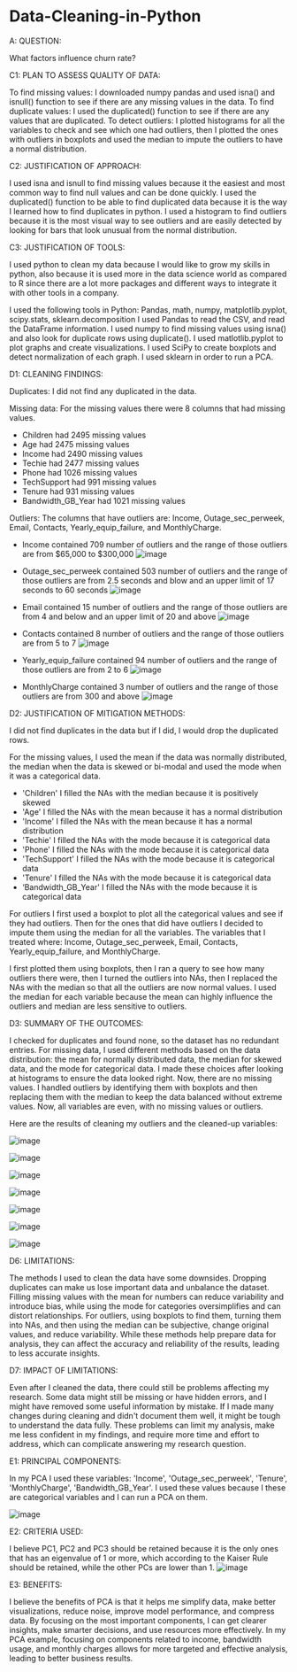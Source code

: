 # Data-Cleaning-in-Python

A: QUESTION:

What factors influence churn rate?


C1: PLAN TO ASSESS QUALITY OF DATA: 


To find missing values: I downloaded numpy pandas and used isna() and isnull() function to see if there are any missing values in the data. 
To find duplicate values: I used the duplicated() function to see if there are any values that are duplicated.
To detect outliers: I plotted histograms for all the variables to check and see which one had outliers, then I plotted the ones with outliers in boxplots and used the median to impute the outliers to have a normal distribution.

C2: JUSTIFICATION OF APPROACH:

I used isna and isnull to find missing values because it the easiest and most common way to find null values and can be done quickly.
I used the duplicated() function to be able to find duplicated data because it is the way I learned how to find duplicates in python.
I used a histogram to find outliers because it is the most visual way to see outliers and are easily detected by looking for bars that look unusual from the normal distribution.

C3: JUSTIFICATION OF TOOLS:

I used python to clean my data because I would like to grow my skills in python, also because it is used more in the data science world as compared to R since there are a lot more packages and different ways to integrate it with other tools in a company. 

I used the following tools in Python: 
Pandas, math, numpy, matplotlib.pyplot, scipy.stats, sklearn.decomposition
I used Pandas to read the CSV, and read the DataFrame information.
I used numpy to find missing values using isna() and also look for duplicate rows using duplicate().
I used matlotlib.pyplot to plot graphs and create visualizations.
I used SciPy to create boxplots and detect normalization of each graph.
I used sklearn in order to run a PCA.


D1: CLEANING FINDINGS:

Duplicates: I did not find any duplicated in the data.

Missing data: For the missing values there were 8 columns that had missing values.
-	Children had 2495 missing values
-	Age had 2475 missing values
-	Income had 2490 missing values
-	Techie had 2477 missing values
-	Phone had 1026 missing values
-	TechSupport had 991 missing values
-	Tenure had 931 missing values
-	Bandwidth_GB_Year had 1021 missing values
 
Outliers: The columns that have outliers are: Income, Outage_sec_perweek, Email, Contacts, Yearly_equip_failure, and MonthlyCharge.


-	Income contained 709 number of outliers and the range of those outliers are from $65,000 to $300,000
 ![image](https://github.com/user-attachments/assets/964016ef-0e4e-429c-bc49-9fd27d98f10c)


-	Outage_sec_perweek contained 503 number of outliers and the range of those outliers are from 2.5 seconds and blow and an upper limit of 17 seconds to 60 seconds
  ![image](https://github.com/user-attachments/assets/a518be00-ea5d-441d-838b-52fdcc17c456)


-	Email contained 15 number of outliers and the range of those outliers are from 4 and below and an upper limit of 20 and above
![image](https://github.com/user-attachments/assets/10197701-8eea-439b-b9ea-2c83b87a2afc)


-	Contacts contained 8 number of outliers and the range of those outliers are from 5 to 7
![image](https://github.com/user-attachments/assets/0acfee36-cc9c-4d40-bde5-57d4a1ed5759)


-	Yearly_equip_failure contained 94 number of outliers and the range of those outliers are from 2 to 6
 ![image](https://github.com/user-attachments/assets/def56c50-b3d9-4e47-9e03-8be870c2dd89)


-	MonthlyCharge contained 3 number of outliers and the range of those outliers are from 300 and above
![image](https://github.com/user-attachments/assets/a04a9110-0793-4104-9f9b-82ca2402e6d2)

 

D2: JUSTIFICATION OF MITIGATION METHODS:

I did not find duplicates in the data but if I did, I would drop the duplicated rows.

For the missing values, I used the mean if the data was normally distributed, the median when the data is skewed or bi-modal and used the mode when it was a categorical data. 

-	'Children' I filled the NAs with the median because it is positively skewed
-	'Age' I filled the NAs with the mean because it has a normal distribution
-	'Income' I filled the NAs with the mean because it has a normal distribution
-	'Techie' I filled the NAs with the mode because it is categorical data 
-	'Phone' I filled the NAs with the mode because it is categorical data
-	'TechSupport' I filled the NAs with the mode because it is categorical data 
-	'Tenure' I filled the NAs with the mode because it is categorical data
-	‘Bandwidth_GB_Year' I filled the NAs with the mode because it is categorical data
  
For outliers I first used a boxplot to plot all the categorical values and see if they had outliers. Then for the ones that did have outliers I decided to impute them using the median for all the variables. 
The variables that I treated where: Income, Outage_sec_perweek, Email, Contacts, Yearly_equip_failure, and MonthlyCharge.

I first plotted them using boxplots, then I ran a query to see how many outliers there were, then I turned the outliers into NAs, then I replaced the NAs with the median so that all the outliers are now normal values. I used the median for each variable because the mean can highly influence the outliers and median are less sensitive to outliers.


D3: SUMMARY OF THE OUTCOMES:            

I checked for duplicates and found none, so the dataset has no redundant entries. For missing data, I used different methods based on the data distribution: the mean for normally distributed data, the median for skewed data, and the mode for categorical data. I made these choices after looking at histograms to ensure the data looked right. Now, there are no missing values. I handled outliers by identifying them with boxplots and then replacing them with the median to keep the data balanced without extreme values. Now, all variables are even, with no missing values or outliers.

Here are the results of cleaning my outliers and the cleaned-up variables:


![image](https://github.com/user-attachments/assets/e75420d2-c151-4264-8135-1c5caecdfa70)

![image](https://github.com/user-attachments/assets/aea98b78-7ef3-4b44-b066-76f0b70dbb2b)

![image](https://github.com/user-attachments/assets/5ca908c7-13ca-41f6-996c-bca698a1d754)

![image](https://github.com/user-attachments/assets/50799f28-4b6c-4eab-9f49-1c1339e82620)

![image](https://github.com/user-attachments/assets/d15a104b-770e-40f2-8f1d-25b4e3c81025)

![image](https://github.com/user-attachments/assets/85f95ca6-11b4-40c6-9914-419a15b2868b)

![image](https://github.com/user-attachments/assets/eda9c4c7-3c7b-4c8d-b87f-b2fa8bcfffa2)


D6: LIMITATIONS:

The methods I used to clean the data have some downsides. Dropping duplicates can make us lose important data and unbalance the dataset. Filling missing values with the mean for numbers can reduce variability and introduce bias, while using the mode for categories oversimplifies and can distort relationships. For outliers, using boxplots to find them, turning them into NAs, and then using the median can be subjective, change original values, and reduce variability. While these methods help prepare data for analysis, they can affect the accuracy and reliability of the results, leading to less accurate insights.

D7: IMPACT OF LIMITATIONS:

Even after I cleaned the data, there could still be problems affecting my research. Some data might still be missing or have hidden errors, and I might have removed some useful information by mistake. If I made many changes during cleaning and didn't document them well, it might be tough to understand the data fully. These problems can limit my analysis, make me less confident in my findings, and require more time and effort to address, which can complicate answering my research question.


E1: PRINCIPAL COMPONENTS:

In my PCA I used these variables: 'Income', 'Outage_sec_perweek', 'Tenure', 'MonthlyCharge', 'Bandwidth_GB_Year'. I used these values because I these are categorical variables and I can run a PCA on them.

![image](https://github.com/user-attachments/assets/212b4d9a-cd2c-434b-83d1-c2c585c9648c)


E2: CRITERIA USED:

I believe PC1, PC2 and PC3 should be retained because it is the only ones that has an eigenvalue of 1 or more, which according to the Kaiser Rule should be retained, while the other PCs are lower than 1. 
![image](https://github.com/user-attachments/assets/d229feba-51f5-4b14-9778-f79f1246d370)

E3: BENEFITS:

I believe the benefits of PCA is that it helps me simplify data, make better visualizations, reduce noise, improve model performance, and compress data. By focusing on the most important components, I can get clearer insights, make smarter decisions, and use resources more effectively. In my PCA example, focusing on components related to income, bandwidth usage, and monthly charges allows for more targeted and effective analysis, leading to better business results.


